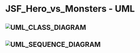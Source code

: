 # JSF_Hero_vs_Monsters - UML
![UML_CLASS_DIAGRAM](/JSF_Hero_vs_Monsters_UML_CLASS_DIAGRAM.PNG?raw=true "UML_CLASS_DIAGRAM")
--
![UML_SEQUENCE_DIAGRAM](/JSF_Hero_vs_Monsters_UML_SEQUENCE_DIAGRAM.PNG?raw=true "UML_SEQUENCE_DIAGRAM")
--

